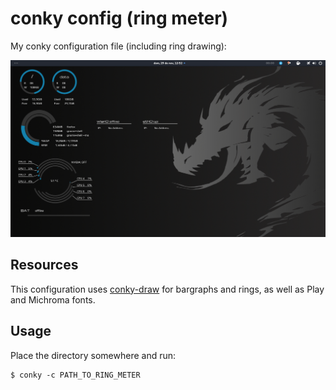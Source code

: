 # conky config (ring meter)

My conky configuration file (including ring drawing):

![conky](conky.png)

## Resources

This configuration uses [conky-draw](https://github.com/fisadev/conky-draw) for
bargraphs and rings, as well as Play and Michroma fonts.

## Usage

Place the directory somewhere and run:

~~~shell
$ conky -c PATH_TO_RING_METER
~~~
